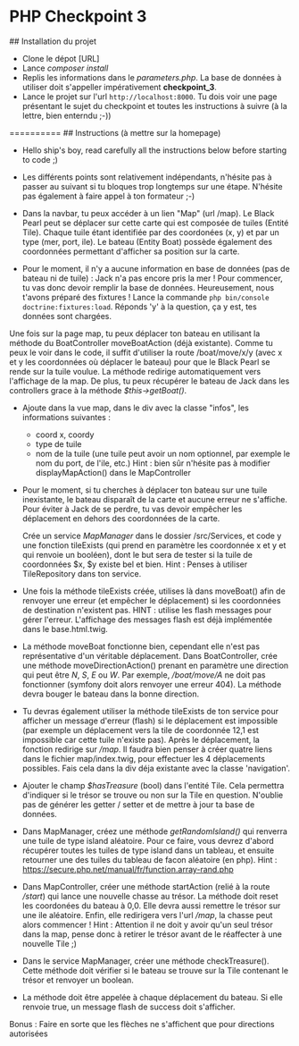 # PHP Checkpoint 3

## Installation du projet
- Clone le dépot [URL]
- Lance *composer install*
- Replis les informations dans le *parameters.php*. La base de données à utiliser doit s'appeller impérativement **checkpoint_3**.
- Lance le projet sur l'url `http://localhost:8000`. Tu dois voir une page présentant le sujet du checkpoint et toutes les instructions à suivre (à la lettre, bien enterndu ;-))

==========
## Instructions (à mettre sur la homepage)

- Hello ship's boy, read carefully all the instructions below before starting to code ;)

- Les différents points sont relativement indépendants, n'hésite pas à passer au suivant si tu bloques trop longtemps sur une étape. N'hésite pas également à faire appel à ton formateur ;-)

- Dans la navbar, tu peux accéder à un lien "Map" (url /map). Le Black Pearl peut se déplacer sur cette carte qui est composée de tuiles (Entité Tile). Chaque tuile étant identifiée par des coordonées (x, y) et par un type (mer, port, ile). Le bateau (Entity Boat) possède également des coordonnées permettant d'afficher sa position sur la carte.

- Pour le moment, il n'y a aucune information en base de données (pas de bateau ni de tuile) : Jack n'a pas encore pris la mer ! Pour commencer, tu vas donc devoir remplir la base de données. Heureusement, nous t'avons préparé des fixtures ! Lance la commande `php bin/console doctrine:fixtures:load`. Réponds 'y' à la question, ça y est, tes données sont chargées.

Une fois sur la page map, tu peux déplacer ton bateau en utilisant la méthode du BoatController  moveBoatAction (déjà existante). Comme tu peux le voir dans le code, il suffit d'utiliser la route /boat/move/x/y (avec x et y les coordonnées où déplacer le bateau) pour que le Black Pearl se rende sur la tuile voulue. La méthode redirige automatiquement vers l'affichage de la map.
De plus, tu peux récupérer le bateau de Jack dans les controllers grace à la méthode *$this->getBoat()*.

- Ajoute dans la vue map, dans le div avec la classe "infos", les informations suivantes :
    - coord x, coordy
    - type de tuile
    - nom de la tuile (une tuile peut avoir un nom optionnel, par exemple le nom du port, de l'ile, etc.)
Hint : bien sûr n'hésite pas à modifier displayMapAction() dans le MapController

- Pour le moment, si tu cherches à déplacer ton bateau sur une tuile inexistante, le bateau disparaît de la carte et aucune erreur ne s'affiche. Pour éviter à Jack de se perdre, tu vas devoir empêcher les déplacement en dehors des coordonnées de la carte.

    Crée un service *MapManager* dans le dossier /src/Services, et code y une fonction tileExists (qui prend en paramètre les coordonnée x et y et qui renvoie un booléen), dont le but sera de tester si la tuile de coordonnées $x, $y existe bel et bien.
 Hint : Penses à utiliser TileRepository dans ton service.
 
- Une fois la méthode tileExists créée, utilises là dans moveBoat() afin de renvoyer une erreur (et empêcher le déplacement) si les coordonnées de destination n'existent pas.
HINT : utilise les flash messages pour gérer l'erreur. L'affichage des messages flash est déjà implémentée dans le base.html.twig.

- La méthode moveBoat fonctionne bien, cependant elle n'est pas représentative d'un véritable déplacement. Dans BoatController, crée une méthode moveDirectionAction() prenant en paramètre une direction qui peut être *N*, *S*, *E* ou *W*. Par exemple, */boat/move/A* ne doit pas fonctionner (symfony doit alors renvoyer une erreur 404).
    La méthode devra bouger le bateau dans la bonne direction. 
    
- Tu devras également utiliser la méthode tileExists de ton service pour afficher un message d'erreur (flash) si le déplacement est impossible (par exemple un déplacement vers la tile de coordonnée 12,1 est impossible car cette tuile n'existe pas).
Après le déplacement, la fonction redirige sur */map*.
Il faudra bien penser à créer quatre liens dans le fichier map/index.twig,  pour effectuer les 4 déplacements possibles. Fais cela dans la div déja existante avec la classe 'navigation'.

- Ajouter le champ *$hasTreasure* (bool) dans l'entité Tile. Cela permettra d'indiquer si le trésor se trouve ou non sur la Tile en question. N'oublie pas de générer les getter / setter et de mettre à jour ta base de données.

- Dans MapManager, créez une méthode *getRandomIsland()* qui renverra une tuile de type island aléatoire. Pour ce faire, vous devrez d'abord récupérer toutes les tuiles de type island dans un tableau, et ensuite retourner une des tuiles du tableau de facon aléatoire (en php).
Hint : https://secure.php.net/manual/fr/function.array-rand.php

- Dans MapController, créer une méthode startAction (relié à la route */start*) qui lance une nouvelle chasse au trésor. 
    La méthode doit reset les coordonées du bateau à 0,0. Elle devra aussi remettre le trésor sur une ile aléatoire. Enfin, elle redirigera vers l'url */map*, la chasse peut alors commencer !
Hint : Attention il ne doit y avoir qu'un seul trésor dans la map, pense donc à retirer le trésor avant de le réaffecter à une nouvelle Tile ;)

- Dans le service MapManager, créer une méthode checkTreasure(). Cette méthode doit vérifier si le bateau se trouve sur la Tile contenant le trésor et renvoyer un boolean. 

- La méthode doit être appelée à chaque déplacement du bateau. Si elle renvoie true, un message flash de success doit s'afficher. 

Bonus : Faire en sorte que les flèches ne s'affichent que pour directions autorisées